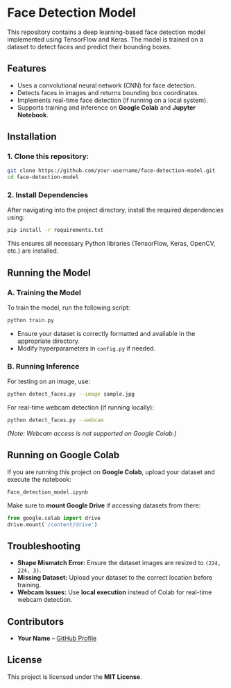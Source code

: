 # Face Detection Model

This repository contains a deep learning-based face detection model implemented using TensorFlow and Keras. The model is trained on a dataset to detect faces and predict their bounding boxes.

## Features

- Uses a convolutional neural network (CNN) for face detection.
- Detects faces in images and returns bounding box coordinates.
- Implements real-time face detection (if running on a local system).
- Supports training and inference on **Google Colab** and **Jupyter Notebook**.

## Installation

### 1. Clone this repository:

```bash
git clone https://github.com/your-username/face-detection-model.git
cd face-detection-model
```

### 2. Install Dependencies

After navigating into the project directory, install the required dependencies using:

```bash
pip install -r requirements.txt
```

This ensures all necessary Python libraries (TensorFlow, Keras, OpenCV, etc.) are installed.

## Running the Model

### A. Training the Model

To train the model, run the following script:

```bash
python train.py
```

- Ensure your dataset is correctly formatted and available in the appropriate directory.
- Modify hyperparameters in `config.py` if needed.

### B. Running Inference

For testing on an image, use:

```bash
python detect_faces.py --image sample.jpg
```

For real-time webcam detection (if running locally):

```bash
python detect_faces.py --webcam
```

*(Note: Webcam access is not supported on Google Colab.)*

## Running on Google Colab

If you are running this project on **Google Colab**, upload your dataset and execute the notebook:

```bash
Face_detection_model.ipynb
```

Make sure to **mount Google Drive** if accessing datasets from there:

```python
from google.colab import drive
drive.mount('/content/drive')
```

## Troubleshooting

- **Shape Mismatch Error:** Ensure the dataset images are resized to `(224, 224, 3)`.
- **Missing Dataset:** Upload your dataset to the correct location before training.
- **Webcam Issues:** Use **local execution** instead of Colab for real-time webcam detection.

## Contributors

- **Your Name** – [GitHub Profile](https://github.com/your-username)

## License

This project is licensed under the **MIT License**.


